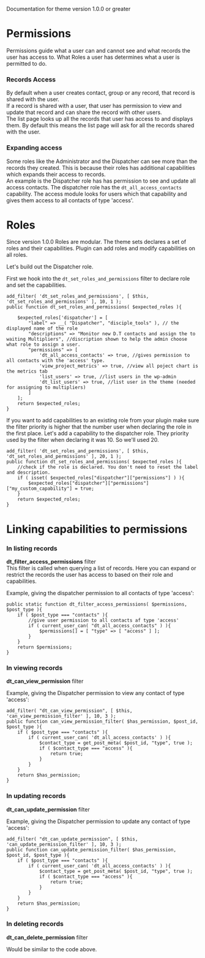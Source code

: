 Documentation for theme version 1.0.0 or greater

# Permissions

Permissions guide what a user can and cannot see and what records the user has access to.
What Roles a user has determines what a user is permitted to do.

### Records Access

By default when a user creates contact, group or any record, that record is shared with the user.  
If a record is shared with a user, that user has permission to view and update that record and can share the record with other users.   
The list page looks up all the records that user has access to and displays them. By default this means the list page will ask for all the records shared with the user.

### Expanding access

Some roles like the Administrator and the Dispatcher can see more than the records they created.
This is because their roles has additional capabilities which expands their access to records.  
An example is the Dispatcher role has has permission to see and update all access contacts. The dispatcher role has the `dt_all_access_contacts` capability.
The access module looks for users which that capability and gives them access to all contacts of type 'access'.


# Roles
Since version 1.0.0 Roles are modular. The theme sets declares a set of roles and their capabilities. Plugin can add roles and modify capabilities on all roles.

Let's build out the Dispatcher role.

First we hook into the `dt_set_roles_and_permissions` filter to declare role and set the capabilities.
```
add_filter( 'dt_set_roles_and_permissions', [ $this, 'dt_set_roles_and_permissions' ], 10, 1 );
public function dt_set_roles_and_permissions( $expected_roles ){
    
    $expected_roles['dispatcher'] = [
        "label" => __( "Dispatcher", "disciple_tools" ), // the displayed name of the role
        "descriptions" => "Monitor new D.T contacts and assign the to waiting Multipliers", //discription shown to help the admin choose what role to assign a user.
        "permissions" => [
            'dt_all_access_contacts' => true, //gives permission to all contacts with the 'access' type.
            'view_project_metrics' => true, //view all poject chart is the metrics tab
            'list_users' => true, //list users in the wp-admin
            'dt_list_users' => true, //list user in the theme (needed for assigning to multipliers)
        ]
    ];
    return $expected_roles;
}
```
If you want to add capabilities to an existing role from your plugin make sure the filter priority is higher that the number user when declaring the role in the first place.
Let's add a capability to the dispatcher role. They priority used by the filter when declaring it was 10. So we'll used 20. 
```
add_filter( 'dt_set_roles_and_permissions', [ $this, 'dt_set_roles_and_permissions' ], 20, 1 );
public function dt_set_roles_and_permissions( $expected_roles ){
    //check if the role is declared. You don't need to reset the label and description.
    if ( isset( $expected_roles["dispatcher"]["permissions"] ) ){
        $expected_roles["dispatcher"]["permissions"]["my_custom_capability"] = true;
    }
    return $expected_roles;
}
```

# Linking capabilities to permissions

### In listing records

**dt_filter_access_permissions** filter  
This filter is called when querying a list of records.
Here you can expand or restrict the records the user has access to based on their role and capabilities.


Example, giving the dispatcher permission to all contacts of type 'access':
```
public static function dt_filter_access_permissions( $permissions, $post_type ){
    if ( $post_type === "contacts" ){
        //give user permission to all contacts af type 'access'
        if ( current_user_can( "dt_all_access_contacts" ) ){
            $permissions[] = [ "type" => [ "access" ] ];
        }
    }
    return $permissions;
}
```

### In viewing records

**dt_can_view_permission** filter

Example, giving the Dispatcher permission to view any contact of type 'access':
```
add_filter( "dt_can_view_permission", [ $this, 'can_view_permission_filter' ], 10, 3 );
public function can_view_permission_filter( $has_permission, $post_id, $post_type ){
    if ( $post_type === "contacts" ){
        if ( current_user_can( 'dt_all_access_contacts' ) ){
            $contact_type = get_post_meta( $post_id, "type", true );
            if ( $contact_type === "access" ){
                return true;
            }
        }
    }
    return $has_permission;
}
```


### In updating records

**dt_can_update_permission** filter

Example, giving the Dispatcher permission to update any contact of type 'access':
```
add_filter( "dt_can_update_permission", [ $this, 'can_update_permission_filter' ], 10, 3 );
public function can_update_permission_filter( $has_permission, $post_id, $post_type ){
    if ( $post_type === "contacts" ){
        if ( current_user_can( 'dt_all_access_contacts' ) ){
            $contact_type = get_post_meta( $post_id, "type", true );
            if ( $contact_type === "access" ){
                return true;
            }
        }
    }
    return $has_permission;
}
```

### In deleting records

**dt_can_delete_permission** filter

Would be similar to the code above.